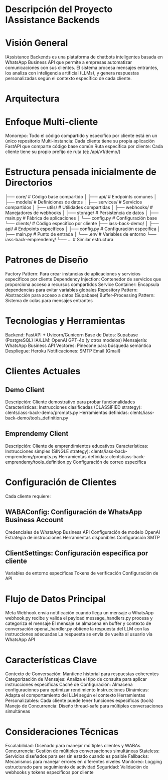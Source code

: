 # Descripción del Proyecto IAssistance Backends

# Visión General

IAssistance Backends es una plataforma de chatbots inteligentes basada en WhatsApp Business API que permite a empresas automatizar comunicaciones con sus clientes. El sistema procesa mensajes entrantes, los analiza con inteligencia artificial (LLMs), y genera respuestas personalizadas según el contexto específico de cada cliente.

# Arquitectura

# Enfoque Multi-cliente

Monorepo: Todo el código compartido y específico por cliente está en un único repositorio
Multi-instancia: Cada cliente tiene su propia aplicación FastAPI que comparte código base común
Ruta específica por cliente: Cada cliente tiene su propio prefijo de ruta (ej: /api/v1/demo/)

# Estructura pensada inicialmente de Directorios

├── core/ # Código base compartido
│ ├── api/ # Endpoints comunes
│ ├── models/ # Definiciones de datos
│ ├── services/ # Servicios compartidos
│ ├── utils/ # Utilidades compartidas
│ ├── webhooks/ # Manejadores de webhooks
│ ├── storage/ # Persistencia de datos
│ ├── main.py # Fábrica de aplicaciones
│ └── config.py # Configuración base
└── clients/ # Código específico por cliente
├── iass-back-demo/
│ ├── api/ # Endpoints específicos
│ ├── config.py # Configuración específica
│ ├── main.py # Punto de entrada
│ └── .env # Variables de entorno
└── iass-back-emprendemy/
└── ... # Similar estructura

# Patrones de Diseño

Factory Pattern: Para crear instancias de aplicaciones y servicios específicos por cliente
Dependency Injection: Contenedor de servicios que proporciona acceso a recursos compartidos
Service Container: Encapsula dependencias para evitar variables globales
Repository Pattern: Abstracción para acceso a datos (Supabase)
Buffer-Processing Pattern: Sistema de colas para mensajes entrantes

# Tecnologías y Herramientas

Backend: FastAPI + Uvicorn/Gunicorn
Base de Datos: Supabase (PostgreSQL)
IA/LLM: OpenAI GPT-4o (y otros modelos)
Mensajería: WhatsApp Business API
Vectores: Pinecone para búsqueda semántica
Despliegue: Heroku
Notificaciones: SMTP Email (Gmail)

# Clientes Actuales

## Demo Client

Descripción: Cliente demostrativo para probar funcionalidades
Características:
Instrucciones clasificadas (CLASSIFIED strategy): clents/iass-back-demo/prompts.py
Herramientas definidas: clents/iass-back-demo/tools_definition.py

## Emprendemy Client

Descripción: Cliente de emprendimientos educativos
Características:
Instrucciones simples (SINGLE strategy): clents/iass-back-emprendemy/prompts.py
Herramientas definidas: clents/iass-back-emprendemy/tools_definition.py
Configuración de correo específica

# Configuración de Clientes

Cada cliente requiere:

## WABAConfig: Configuración de WhatsApp Business Account

Credenciales de WhatsApp Business API
Configuración de modelo OpenAI
Estrategia de instrucciones
Herramientas disponibles
Configuración SMTP

## <Client>ClientSettings: Configuración específica por cliente

Variables de entorno específicas
Tokens de verificación
Configuración de API

# Flujo de Datos Principal

Meta Webhook envía notificación cuando llega un mensaje a WhatsApp
webhook.py recibe y valida el payload
message_handlers.py procesa y categoriza el mensaje
El mensaje se almacena en buffer y contexto de conversación
openai_handler.py obtiene la respuesta del LLM con las instrucciones adecuadas
La respuesta se envía de vuelta al usuario vía WhatsApp API

# Características Clave

Contexto de Conversación: Mantiene historial para respuestas coherentes
Categorización de Mensajes: Analiza el tipo de consulta para aplicar instrucciones específicas
Caché de Configuración: Almacena configuraciones para optimizar rendimiento
Instrucciones Dinámicas: Adapta el comportamiento del LLM según el contexto
Herramientas Personalizables: Cada cliente puede tener funciones específicas (tools)
Manejo de Concurrencia: Diseño thread-safe para múltiples conversaciones simultáneas

# Consideraciones Técnicas

Escalabilidad: Diseñado para manejar múltiples clientes y WABAs
Concurrencia: Gestión de múltiples conversaciones simultáneas
Stateless: Servicios diseñados para ser sin estado cuando es posible
Fallbacks: Mecanismos para manejar errores en diferentes niveles
Monitoreo: Logging estructurado para seguimiento de actividad
Seguridad: Validación de webhooks y tokens específicos por cliente
